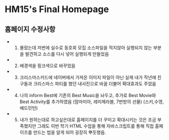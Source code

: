 # HM15's Final Homepage
## 홈페이지 수정사항
  - 1. 몰랐는데 저번에 실수로 동호회 모집 소스파일을 적지않아 실행되지 않는 부분을 발견하고 소스를 다시 넣어 실행되게 만들었음
  - 2. 배경색을 핑크색으로 바꾸었음
  - 3. 크리스마스카드에 네이버에서 가져온 이미지 파일이 아닌 실제 내가 작년에 친구들과 크리스마스 파티를 했던 내사진으로 바꿈 더불어 확대효과도 주었음
  - 4. 나의 inform Best에 기존의 Best Music을 놔두고, 추가로 Best Movie와 Best Activity를 추가하였음
    (맘마미아, 레미제라블, 7번방의 선물)
    (스키,수영,배드민턴)
  - 5. 내가 원하는대로 하고싶은대로 홈페이지를 더 꾸미고 확대시키는 것은 조금 부족했지만 그래도 이번 학기 HTML 수업을 통해 자바스크립트를 통해 직접 홈페이즈를 만드는 법을 알게 되어 굉장히 뿌듯했음.
